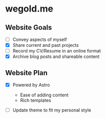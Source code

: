 # wegold.me

## Website Goals

-   [ ] Convey aspects of myself
-   [x] Share current and past projects
-   [ ] Record my CV/Resume in an online format
-   [x] Archive blog posts and shareable content

## Website Plan

-   [x] Powered by Astro
    -   Ease of adding content
    -   Rich templates
-   [ ] Update theme to fit my personal style

